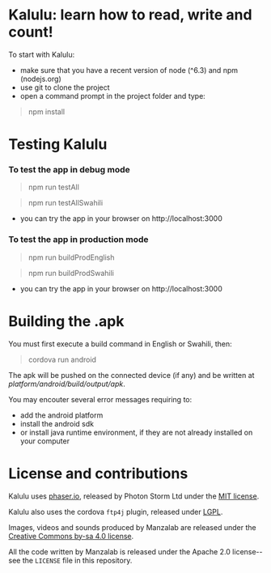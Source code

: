 # Kalulu: learn how to read, write and count!

To start with Kalulu:

- make sure that you have a recent version of node (^6.3) and npm (nodejs.org)
- use git to clone the project
- open a command prompt in the project folder and type:

> npm install

# Testing Kalulu

### To test the app in debug mode

> npm run testAll

> npm run testAllSwahili

- you can try the app in your browser on http://localhost:3000

### To test the app in production mode

> npm run buildProdEnglish

> npm run buildProdSwahili

- you can try the app in your browser on http://localhost:3000

# Building the .apk

You must first execute a build command in English or Swahili, then:

> cordova run android

The apk will be pushed on the connected device (if any) and be written at *platform/android/build/output/apk*.

You may encouter several error messages requiring to:

- add the android platform
- install the android sdk
- or install java runtime environment, if they are not already installed on your computer

# License and contributions

Kalulu uses [phaser.io](http://phaser.io), released by Photon Storm
Ltd under the [MIT license](https://opensource.org/licenses/MIT).

Kalulu also uses the cordova `ftp4j` plugin, released
under [LGPL](http://opensource.org/licenses/LGPL-2.1).

Images, videos and sounds produced by Manzalab are released under
the
[Creative Commons by-sa 4.0 license](https://creativecommons.org/licenses/by-sa/4.0/).

All the code written by Manzalab is released under the Apache 2.0
license--see the `LICENSE` file in this repository.
